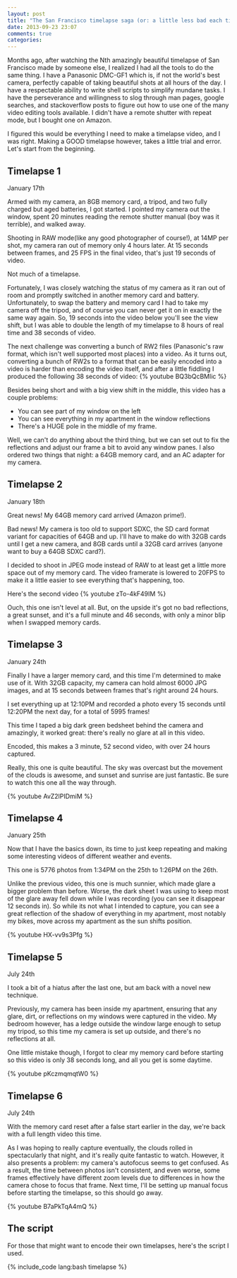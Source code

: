 ```yaml
---
layout: post
title: "The San Francisco timelapse saga (or: a little less bad each time)"
date: 2013-09-23 23:07
comments: true
categories: 
---
```

Months ago, after watching the Nth amazingly beautiful timelapse of San Francisco made by someone else, I realized I had all the tools to do the same thing.
I have a Panasonic DMC-GF1 which is, if not the world's best camera, perfectly capable of taking beautiful shots at all hours of the day.
I have a respectable ability to write shell scripts to simplify mundane tasks.
I have the perseverance and willingness to slog through man pages, google searches, and stackoverflow posts to figure out how to use one of the many video editing tools available.
I didn't have a remote shutter with repeat mode, but I bought one on Amazon.

I figured this would be everything I need to make a timelapse video, and I was right.
Making a GOOD timelapse however, takes a little trial and error.
Let's start from the beginning.

## Timelapse 1

January 17th

Armed with my camera, an 8GB memory card, a tripod, and two fully charged but aged batteries, I got started.
I pointed my camera out the window, spent 20 minutes reading the remote shutter manual (boy was it terrible), and walked away.

Shooting in RAW mode(like any good photographer of course!), at 14MP per shot, my camera ran out of memory only 4 hours later.
At 15 seconds between frames, and 25 FPS in the final video, that's just 19 seconds of video.

Not much of a timelapse.

Fortunately, I was closely watching the status of my camera as it ran out of room and promptly switched in another memory card and battery.
Unfortunately, to swap the battery and memory card I had to take my camera off the tripod, and of course you can never get it on in exactly the same way again.
So, 19 seconds into the video below you'll see the view shift, but I was able to double the length of my timelapse to 8 hours of real time and 38 seconds of video.

The next challenge was converting a bunch of RW2 files (Panasonic's raw format, which isn't well supported most places) into a video.
As it turns out, converting a bunch of RW2s to a format that can be easily encoded into a video is harder than encoding the video itself, and after a little fiddling I produced the following 38 seconds of video:
{% youtube BQ3bQcBMlic %}

Besides being short and with a big view shift in the middle, this video has a couple problems:

- You can see part of my window on the left
- You can see everything in my apartment in the window reflections
- There's a HUGE pole in the middle of my frame.

Well, we can't do anything about the third thing, but we can set out to fix the reflections and adjust our frame a bit to avoid any window panes.
I also ordered two things that night: a 64GB memory card, and an AC adapter for my camera.

## Timelapse 2

January 18th

Great news!
My 64GB memory card arrived (Amazon prime!).

Bad news!
My camera is too old to support SDXC, the SD card format variant for capacities of 64GB and up.
I'll have to make do with 32GB cards until I get a new camera, and 8GB cards until a 32GB card arrives (anyone want to buy a 64GB SDXC card?).

I decided to shoot in JPEG mode instead of RAW to at least get a little more space out of my memory card.
The video framerate is lowered to 20FPS to make it a little easier to see everything that's happening, too.

Here's the second video
{% youtube zTo-4kF49IM %}

Ouch, this one isn't level at all.
But, on the upside it's got no bad reflections, a great sunset, and it's a full minute and 46 seconds, with only a minor blip when I swapped memory cards.

## Timelapse 3

January 24th

Finally I have a larger memory card, and this time I'm determined to make use of it.
With 32GB capacity, my camera can hold almost 6000 JPG images, and at 15 seconds between frames that's right around 24 hours.

I set everything up at 12:10PM and recorded a photo every 15 seconds until 12:20PM the next day, for a total of 5995 frames!

This time I taped a big dark green bedsheet behind the camera and amazingly, it worked great: there's really no glare at all in this video.

Encoded, this makes a 3 minute, 52 second video, with over 24 hours captured.

Really, this one is quite beautiful.
The sky was overcast but the movement of the clouds is awesome, and sunset and sunrise are just fantastic.
Be sure to watch this one all the way through.

{% youtube AvZ2lPIDmiM %}

## Timelapse 4

January 25th

Now that I have the basics down, its time to just keep repeating and making some interesting videos of different weather and events.

This one is 5776 photos from 1:34PM on the 25th to 1:26PM on the 26th.

Unlike the previous video, this one is much sunnier, which made glare a bigger problem than before.
Worse, the dark sheet I was using to keep most of the glare away fell down while I was recording (you can see it disappear 12 seconds in).
So while its not what I intended to capture, you can see a great reflection of the shadow of everything in my apartment, most notably my bikes, move across my apartment as the sun shifts position.

{% youtube HX-vv9s3Pfg %}


## Timelapse 5

July 24th

I took a bit of a hiatus after the last one, but am back with a novel new technique.

Previously, my camera has been inside my apartment, ensuring that any glare, dirt, or reflections on my windows were captured in the video.
My bedroom however, has a ledge outside the window large enough to setup my tripod, so this time my camera is set up outside, and there's no reflections at all.

One little mistake though, I forgot to clear my memory card before starting so this video is only 38 seconds long, and all you get is some daytime.

{% youtube pKczmqmqtW0 %}

## Timelapse 6

July 24th

With the memory card reset after a false start earlier in the day, we're back with a full length video this time.

As I was hoping to really capture eventually, the clouds rolled in spectacularly that night, and it's really quite fantastic to watch.
However, it also presents a problem: my camera's autofocus seems to get confused.
As a result, the time between photos isn't consistent, and even worse, some frames effectively have different zoom levels due to differences in how the camera chose to focus that frame.
Next time, I'll be setting up manual focus before starting the timelapse, so this should go away.

{% youtube B7aPkTqA4mQ %}

## The script

For those that might want to encode their own timelapses, here's the script I used.

{% include_code lang:bash timelapse %}
